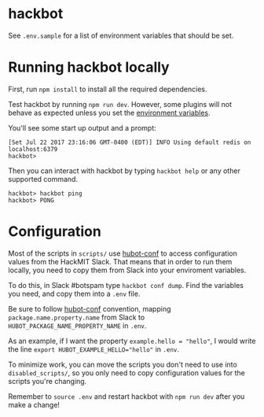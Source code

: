 # hackbot

See `.env.sample` for a list of environment variables that should be set.

# Running hackbot locally

First, run `npm install` to install all the required dependencies.

Test hackbot by running `npm run dev`. However, some plugins
will not behave as expected unless you set the 
[environment variables](#configuration).

You'll see some start up output and a prompt:

```
[Set Jul 22 2017 23:16:06 GMT-0400 (EDT)] INFO Using default redis on localhost:6379
hackbot>
```

Then you can interact with hackbot by typing `hackbot help` or any
other supported command.

```
hackbot> hackbot ping
hackbot> PONG
```

# Configuration

Most of the scripts in `scripts/` use [hubot-conf][hubot-conf]
to access configuration values from the HackMIT Slack. That means
that in order to run them locally, you need to copy them from
Slack into your enviroment variables.

To do this, in Slack #botspam type `hackbot conf dump`. Find the
variables you need, and copy them into a `.env` file. 

Be sure to follow [hubot-conf][hubot-conf] convention, mapping
`package.name.property.name` from Slack to 
`HUBOT_PACKAGE_NAME_PROPERTY_NAME` in `.env`.

As an example, if I want the property `example.hello = "hello"`, I
 would write the line `export HUBOT_EXAMPLE_HELLO="hello"` in `.env`.

To minimize work, you can move the scripts you don't need to use
into `disabled_scripts/`, so you only need to copy configuration
values for the scripts you're changing.

Remember to `source .env` and restart hackbot with `npm run dev`
after you make a change!

[hubot-conf]: https://github.com/anishathalye/hubot-conf
